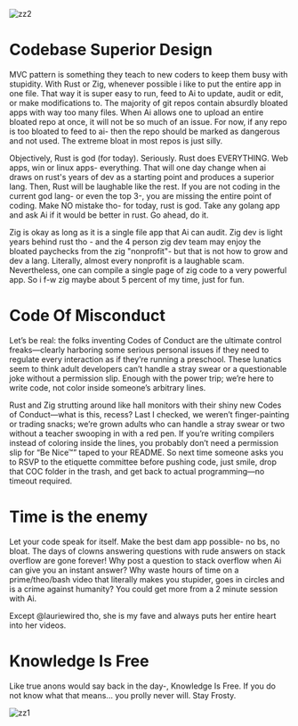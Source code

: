 ![zz2](https://github.com/user-attachments/assets/e54f4c9f-843b-4ae3-85b3-515c673b739e)


# Codebase Superior Design

MVC pattern is something they teach to new coders to keep them busy with stupidity.  With Rust or Zig, whenever possible i like to put the entire app in one file. That way it is super easy to run, feed to Ai to update, audit or edit, or make modifications to. The majority of git repos contain absurdly bloated apps with way too many files. When Ai allows one to upload an entire bloated repo at once, it will not be so much of an issue. For now, if any repo is too bloated to feed to ai- then the repo should be marked as dangerous and not used. The extreme bloat in most repos is just silly. 

 Objectively, Rust is god (for today). Seriously. Rust does EVERYTHING. Web apps, win or linux apps- everything. That will one day change when ai draws on rust's years of dev as a starting point and produces a superior lang. Then, Rust will be laughable like the rest. If you are not coding in the current god lang- or even the top 3-, you are missing the entire point of coding. Make NO mistake tho- for today, rust is god. Take any golang app and ask Ai if it would be better in rust. Go ahead, do it. 




 Zig is okay as long as it is a single file app that Ai can audit. Zig dev is light years behind rust tho - and the 4 person zig dev team may enjoy the bloated paychecks from the zig "nonprofit"- but that is not how to grow and dev a lang. Literally, almost every nonprofit is a laughable scam. Nevertheless, one can compile a single page of zig code to a very powerful app. So i f-w zig maybe about 5 percent of my time, just for fun. 


# Code Of Misconduct 

Let’s be real: the folks inventing Codes of Conduct are the ultimate control freaks—clearly harboring some serious personal issues if they need to regulate every interaction as if they’re running a preschool. These lunatics seem to think adult developers can’t handle a stray swear or a questionable joke without a permission slip. Enough with the power trip; we’re here to write code, not color inside someone’s arbitrary lines.


Rust and Zig strutting around like hall monitors with their shiny new Codes of Conduct—what is this, recess? Last I checked, we weren’t finger-painting or trading snacks; we’re grown adults who can handle a stray swear or two without a teacher swooping in with a red pen. If you’re writing compilers instead of coloring inside the lines, you probably don’t need a permission slip for “Be Nice™” taped to your README. So next time someone asks you to RSVP to the etiquette committee before pushing code, just smile, drop that COC folder in the trash, and get back to actual programming—no timeout required.

# Time is the enemy

Let your code speak for itself. Make the best dam app possible- no bs, no bloat. The days of clowns answering questions with rude answers on stack overflow are gone forever! Why post a question to stack overflow when Ai can give you an instant answer? Why waste hours of time on a prime/theo/bash video that literally makes you stupider, goes in circles and is a crime against humanity? You could get more from a 2 minute session with Ai. 

Except @lauriewired tho, she is my fave and always puts her entire heart into her videos. 

# Knowledge Is Free

Like true anons would say back in the day-, Knowledge Is Free. If you do not know what that means... you prolly never will. Stay Frosty. 


![zz1](https://github.com/user-attachments/assets/26522f0b-7f6e-43b8-9298-d24958cd6ec4)
